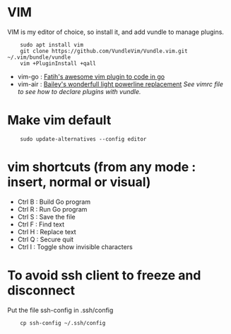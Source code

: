 # VIM
VIM is my editor of choice, so install it, and add vundle to manage plugins.

```shell
	sudo apt install vim
	git clone https://github.com/VundleVim/Vundle.vim.git ~/.vim/bundle/vundle
	vim +PluginInstall +qall
```

* vim-go : [Fatih's awesome vim plugin to code in go](https://github.com/fatih/vim-go)
* vim-air : [Bailey's wonderfull light powerline replacement](https://github.com/vim-airline/vim-airline)
_See vimrc file to see how to declare plugins with vundle._

# Make vim default
```shell
	sudo update-alternatives --config editor 
```
# vim shortcuts (from any mode : insert, normal or visual)
* Ctrl B : Build Go program
* Ctrl R : Run Go program
* Ctrl S : Save the file
* Ctrl F : Find text
* Ctrl H : Replace text
* Ctrl Q : Secure quit
* Ctrl I : Toggle show invisible characters 

# To avoid ssh client to freeze and disconnect
Put the file ssh-config in .ssh/config
```shell
    cp ssh-config ~/.ssh/config
```
